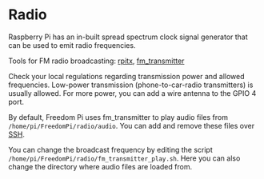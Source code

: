 # Radio

Raspberry Pi has an in-built spread spectrum clock signal generator that can be used to emit radio frequencies.

Tools for FM radio broadcasting: [rpitx](https://github.com/F5OEO/rpitx), [fm_transmitter](https://github.com/markondej/fm_transmitter)

Check your local regulations regarding transmission power and allowed frequencies. Low-power transmission (phone-to-car-radio transmitters) is usually allowed. For more power, you can add a wire antenna to the GPIO 4 port.

By default, Freedom Pi uses fm_transmitter to play audio files from `/home/pi/FreedomPi/radio/audio`. You can add and remove these files over [SSH](./admin_access.md).

You can change the broadcast frequency by editing the script `/home/pi/FreedomPi/radio/fm_transmitter_play.sh`. Here you can also change the directory where audio files are loaded from.
